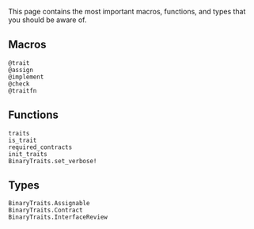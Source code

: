 This page contains the most important macros, functions, and types
that you should be aware of.

## Macros

```@docs
@trait
@assign
@implement
@check
@traitfn
```
## Functions

```@docs
traits
is_trait
required_contracts
init_traits
BinaryTraits.set_verbose!
```

## Types

```@docs
BinaryTraits.Assignable
BinaryTraits.Contract
BinaryTraits.InterfaceReview
```
